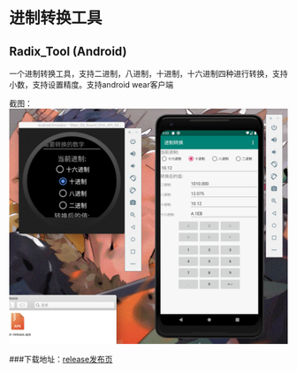 # 进制转换工具
## Radix_Tool   (Android)

一个进制转换工具，支持二进制，八进制，十进制，十六进制四种进行转换，支持小数，支持设置精度。支持android wear客户端

截图：
![主截图](https://github.com/Yilimmilk/Radix_Tool/blob/master/screenshot_1.png)

###下载地址：[release发布页](https://github.com/Yilimmilk/Radix_Tool/releases)
